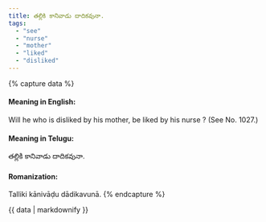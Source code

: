 ```yaml
---
title: తల్లికి కానివాడు దాదికవునా.
tags:
  - "see"
  - "nurse"
  - "mother"
  - "liked"
  - "disliked"
---
```


{% capture data %}
#### Meaning in English:
Will he who is disliked by his mother, be liked by his nurse ?
(See No. 1027.)

#### Meaning in Telugu:
తల్లికి కానివాడు దాదికవునా.

#### Romanization:
Talliki kānivāḍu dādikavunā.
{% endcapture %}

{{ data | markdownify }}

